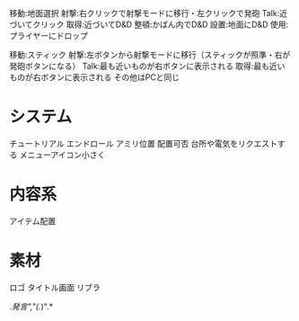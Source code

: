 
移動:地面選択
射撃:右クリックで射撃モードに移行・左クリックで発砲
Talk:近づいてクリック
取得:近づいてD&D
整頓:かばん内でD&D
設置:地面にD&D
使用:プライヤーにドロップ

移動:スティック
射撃:左ボタンから射撃モードに移行（スティックが照準・右が発砲ボタンになる）
Talk:最も近いものが右ボタンに表示される
取得:最も近いものが右ボタンに表示される
その他はPCと同じ

# システム
チュートリアル
エンドロール
アミリ位置
配置可否
台所や電気をリクエストする
メニューアイコン小さく

# 内容系
アイテム配置

# 素材
ロゴ
タイトル画面
リブラ

.*発言","(.*)".*

